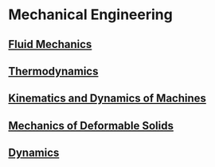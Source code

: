 # Mechanical Engineering

## [Fluid Mechanics](fluid.pdf)

## [Thermodynamics](thermo.html)

## [Kinematics and Dynamics of Machines](me321.html)

## [Mechanics of Deformable Solids](mods.html)

## [Dynamics](dynamics.html)
